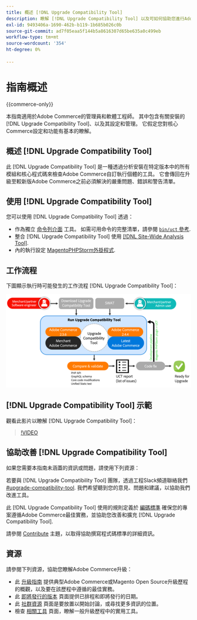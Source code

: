 ```yaml
---
title: 概述 [!DNL Upgrade Compatibility Tool]
description: 瞭解 [!DNL Upgrade Compatibility Tool] 以及可如何協助您進行Adobe Commerce專案。
exl-id: 9493406a-1690-462b-b119-1b685b026c0b
source-git-commit: ad7f05eaa5f144b5a8616307d65be635a0c499eb
workflow-type: tm+mt
source-wordcount: '354'
ht-degree: 0%

---
```


# 指南概述

{{commerce-only}}

本指南適用於Adobe Commerce的管理員和軟體工程師。 其中包含有關安裝的 [!DNL Upgrade Compatibility Tool]、以及其設定和管理。 它假定您對核心Commerce設定和功能有基本的瞭解。

## 概述 [!DNL Upgrade Compatibility Tool]

此 [!DNL Upgrade Compatibility Tool] 是一種透過分析安裝在特定版本中的所有模組和核心程式碼來檢查Adobe Commerce自訂執行個體的工具。 它會傳回在升級至較新版Adobe Commerce之前必須解決的嚴重問題、錯誤和警告清單。

## 使用 [!DNL Upgrade Compatibility Tool]

您可以使用 [!DNL Upgrade Compatibility Tool] 透過：

- 作為獨立 [命令列介面](../upgrade-compatibility-tool/run.md) 工具。 如需可用命令的完整清單，請參閱 [`bin/uct` 參考](/help/reference/uct.md).
- 整合 [!DNL Upgrade Compatibility Tool] 使用 [[!DNL Site-Wide Analysis Tool]](../upgrade-compatibility-tool/integrate-analysis-tool.md).
- 內的執行設定 [MagentoPHPStorm外掛程式](../upgrade-compatibility-tool/run-configuration-phpstorm-plugin.md).

## 工作流程

下圖顯示執行時可能發生的工作流程 [!DNL Upgrade Compatibility Tool]：

![[!DNL Upgrade Compatibility Tool] 圖表](../../assets/upgrade-guide/uct-diagram-v5.png)

## [!DNL Upgrade Compatibility Tool] 示範

觀看此影片以瞭解 [!DNL Upgrade Compatibility Tool]：

>[!VIDEO](https://video.tv.adobe.com/v/341245?quality=12)

## 協助改善 [!DNL Upgrade Compatibility Tool]

如果您需要本指南未涵蓋的資訊或問題，請使用下列資源：

若要與 [!DNL Upgrade Compatibility Tool] 團隊，透過工程Slack頻道聯絡我們 [#upgrade-compatibility-tool](https://magentocommeng.slack.com/archives/C019Y143U9F). 我們希望聽到您的意見、問題和建議，以協助我們改進工具。

此 [!DNL Upgrade Compatibility Tool] 使用的規則定義於 [編碼標準](https://developer.adobe.com/commerce/php/coding-standards/) 確保您的專案遵循Adobe Commerce最佳實務，並協助您改善和擴充 [!DNL Upgrade Compatibility Tool].

請參閱 [Contribute](https://developer.adobe.com/commerce/php/coding-standards/contributing/) 主題，以取得協助撰寫程式碼標準的詳細資訊。

## 資源

請參閱下列資源，協助您瞭解Adobe Commerce升級：

- 此 [升級指南](../overview.md) 提供典型Adobe Commerce或Magento Open Source升級歷程的概觀，以及要在該歷程中遵循的最佳實務。
- 此 [即將發行的版本](https://devdocs.magento.com/release/) 頁面提供已排程和即將發行的日期。
- 此 [社群資源](https://developer.adobe.com/commerce/contributor/community/) 頁面是要放置以開始討論，或尋找更多資訊的位置。
- 檢查 [相關工具](../upgrade-compatibility-tool/related-tools.md) 頁面，瞭解一般升級歷程中的實用工具。
